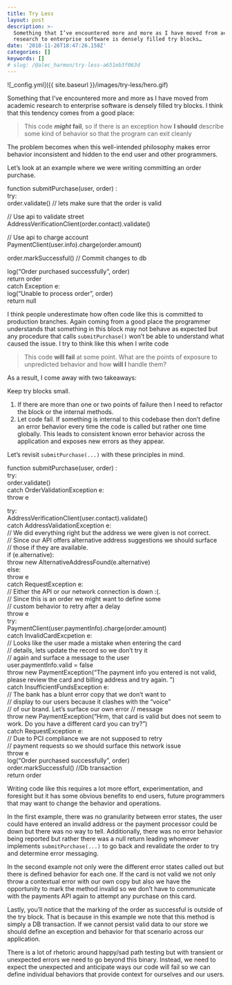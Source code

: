 ```yaml
---
title: Try Less
layout: post
description: >-
  Something that I’ve encountered more and more as I have moved from academic
  research to enterprise software is densely filled try blocks…
date: '2018-11-26T18:47:26.158Z'
categories: []
keywords: []
# slug: /@alec_harmon/try-less-a651eb3f063d
---
```


![_config.yml]({{ site.baseurl }}/images/try-less/hero.gif)


Something that I’ve encountered more and more as I have moved from academic research to enterprise software is densely filled try blocks. I think that this tendency comes from a good place:

> This code **_might_ fail**, so if there is an exception how **I should** describe some kind of behavior so that the program can exit cleanly

The problem becomes when this well-intended philosophy makes error behavior inconsistent and hidden to the end user and other programmers.

Let’s look at an example where we were writing committing an order purchase.

function submitPurchase(user, order) :  
 try:   
   order.validate() // lets make sure that the order is valid

   // Use api to validate street  
   AddressVerificationClient(order.contact).validate()  
   
   // Use api to charge account  
   PaymentClient(user.info).charge(order.amount)  
   
   order.markSuccessful() // Commit changes to db

   log(“Order purchased successfully”, order)  
   return order  
 catch Exception e:  
   log(“Unable to process order”, order)  
   return null

I think people underestimate how often code like this is committed to production branches. Again coming from a good place the programmer understands that something in this block may not behave as expected but any procedure that calls `submitPurchase()` won’t be able to understand what caused the issue. I try to think like this when I write code

> This code **will fail** at some point. What are the points of exposure to unpredicted behavior and how **will I** handle them?

As a result, I come away with two takeaways:

Keep try blocks small.

1.  If there are more than one or two points of failure then I need to refactor the block or the internal methods.
2.  Let code fail. If something is internal to this codebase then don’t define an error behavior every time the code is called but rather one time globally. This leads to consistent known error behavior across the application and exposes new errors as they appear.

Let’s revisit `submitPurchase(...)` with these principles in mind.

function submitPurchase(user, order) :  
    try:  
        order.validate()  
    catch OrderValidationException e:  
        throw e

try:   
        AddressVerificationClient(user.contact).validate()  
    catch AddressValidationException e:  
        // We did everything right but the address we were given is   not correct.  
        // Since our API offers alternative address suggestions we should surface  
        // those if they are available.   
        if (e.alternative):  
            throw new AlternativeAddressFound(e.alternative)  
        else:  
           throw e  
    catch RequestException e:  
         // Either the API or our network connection is down :(.  
         // Since this is an order we might want to define some   
         // custom behavior to retry after a delay  
         throw e  
    try:  
        PaymentClient(user.paymentInfo).charge(order.amount)  
    catch InvalidCardExcpetion e:  
        // Looks like the user made a mistake when entering the card              
        // details, lets update the record so we don’t try it   
        // again and surface a message to the user  
        user.paymentInfo.valid = false  
        throw new PaymentException(“The payment info you entered is not valid, please review the card and billing  address and try again. ”)  
    catch InsufficientFundsException e:  
        // The bank has a blunt error copy that we don’t want to   
        // display to our users because it clashes with the “voice”   
        // of our brand. Let’s surface our own error // message  
        throw new PaymentException(“Hrm, that card is valid but does not seem to work. Do you have a different card you can try?”)  
    catch RequestException e:  
        // Due to PCI compliance we are not supposed to retry   
        // payment requests so we should surface this network issue  
        throw e  
 log(“Order purchased successfully”, order)   
 order.markSuccessful() //Db transaction  
 return order

Writing code like this requires a lot more effort, experimentation, and foresight but it has some obvious benefits to end users, future programmers that may want to change the behavior and operations.

In the first example, there was no granularity between error states, the user could have entered an invalid address or the payment processor could be down but there was no way to tell. Additionally, there was no error behavior being reported but rather there was a null return leading whomever implements `submitPurchase(...)` to go back and revalidate the order to try and determine error messaging.

In the second example not only were the different error states called out but there is defined behavior for each one. If the card is not valid we not only throw a contextual error with our own copy but also we have the opportunity to mark the method invalid so we don’t have to communicate with the payments API again to attempt any purchase on this card.

Lastly, you’ll notice that the marking of the order as successful is outside of the try block. That is because in this example we note that this method is simply a DB transaction. If we cannot persist valid data to our store we should define an exception and behavior for that scenario across our application.

There is a lot of rhetoric around happy/sad path testing but with transient or unexpected errors we need to go beyond this binary. Instead, we need to expect the unexpected and anticipate ways our code will fail so we can define individual behaviors that provide context for ourselves and our users.